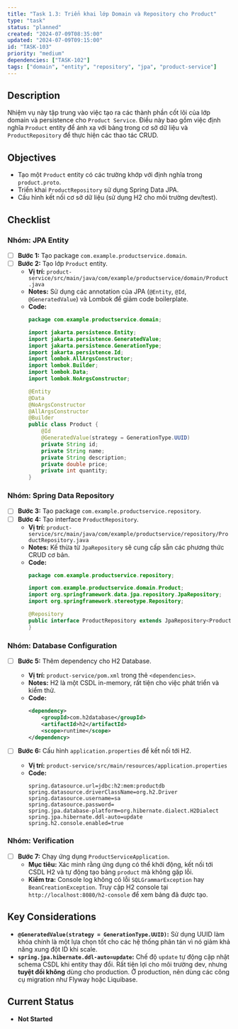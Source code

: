 ```yaml
---
title: "Task 1.3: Triển khai lớp Domain và Repository cho Product"
type: "task"
status: "planned"
created: "2024-07-09T08:35:00"
updated: "2024-07-09T09:15:00"
id: "TASK-103"
priority: "medium"
dependencies: ["TASK-102"]
tags: ["domain", "entity", "repository", "jpa", "product-service"]
---
```


## Description
Nhiệm vụ này tập trung vào việc tạo ra các thành phần cốt lõi của lớp domain và persistence cho `Product Service`. Điều này bao gồm việc định nghĩa `Product` entity để ánh xạ với bảng trong cơ sở dữ liệu và `ProductRepository` để thực hiện các thao tác CRUD.

## Objectives
- Tạo một `Product` entity có các trường khớp với định nghĩa trong `product.proto`.
- Triển khai `ProductRepository` sử dụng Spring Data JPA.
- Cấu hình kết nối cơ sở dữ liệu (sử dụng H2 cho môi trường dev/test).

## Checklist

### Nhóm: JPA Entity
- [ ] **Bước 1:** Tạo package `com.example.productservice.domain`.
- [ ] **Bước 2:** Tạo lớp `Product` entity.
    - **Vị trí:** `product-service/src/main/java/com/example/productservice/domain/Product.java`
    - **Notes:** Sử dụng các annotation của JPA (`@Entity`, `@Id`, `@GeneratedValue`) và Lombok để giảm code boilerplate.
    - **Code:**
      ```java
      package com.example.productservice.domain;

      import jakarta.persistence.Entity;
      import jakarta.persistence.GeneratedValue;
      import jakarta.persistence.GenerationType;
      import jakarta.persistence.Id;
      import lombok.AllArgsConstructor;
      import lombok.Builder;
      import lombok.Data;
      import lombok.NoArgsConstructor;

      @Entity
      @Data
      @NoArgsConstructor
      @AllArgsConstructor
      @Builder
      public class Product {
          @Id
          @GeneratedValue(strategy = GenerationType.UUID)
          private String id;
          private String name;
          private String description;
          private double price;
          private int quantity;
      }
      ```

### Nhóm: Spring Data Repository
- [ ] **Bước 3:** Tạo package `com.example.productservice.repository`.
- [ ] **Bước 4:** Tạo interface `ProductRepository`.
    - **Vị trí:** `product-service/src/main/java/com/example/productservice/repository/ProductRepository.java`
    - **Notes:** Kế thừa từ `JpaRepository` sẽ cung cấp sẵn các phương thức CRUD cơ bản.
    - **Code:**
      ```java
      package com.example.productservice.repository;

      import com.example.productservice.domain.Product;
      import org.springframework.data.jpa.repository.JpaRepository;
      import org.springframework.stereotype.Repository;

      @Repository
      public interface ProductRepository extends JpaRepository<Product, String> {
      }
      ```

### Nhóm: Database Configuration
- [ ] **Bước 5:** Thêm dependency cho H2 Database.
    - **Vị trí:** `product-service/pom.xml` trong thẻ `<dependencies>`.
    - **Notes:** H2 là một CSDL in-memory, rất tiện cho việc phát triển và kiểm thử.
    - **Code:**
      ```xml
      <dependency>
          <groupId>com.h2database</groupId>
          <artifactId>h2</artifactId>
          <scope>runtime</scope>
      </dependency>
      ```

- [ ] **Bước 6:** Cấu hình `application.properties` để kết nối tới H2.
    - **Vị trí:** `product-service/src/main/resources/application.properties`
    - **Code:**
      ```properties
      spring.datasource.url=jdbc:h2:mem:productdb
      spring.datasource.driverClassName=org.h2.Driver
      spring.datasource.username=sa
      spring.datasource.password=
      spring.jpa.database-platform=org.hibernate.dialect.H2Dialect
      spring.jpa.hibernate.ddl-auto=update
      spring.h2.console.enabled=true
      ```

### Nhóm: Verification
- [ ] **Bước 7:** Chạy ứng dụng `ProductServiceApplication`.
    - **Mục tiêu:** Xác minh rằng ứng dụng có thể khởi động, kết nối tới CSDL H2 và tự động tạo bảng `product` mà không gặp lỗi.
    - **Kiểm tra:** Console log không có lỗi `SQLGrammarException` hay `BeanCreationException`. Truy cập H2 console tại `http://localhost:8080/h2-console` để xem bảng đã được tạo.

## Key Considerations
- **`@GeneratedValue(strategy = GenerationType.UUID)`:** Sử dụng UUID làm khóa chính là một lựa chọn tốt cho các hệ thống phân tán vì nó giảm khả năng xung đột ID khi scale.
- **`spring.jpa.hibernate.ddl-auto=update`:** Chế độ `update` tự động cập nhật schema CSDL khi entity thay đổi. Rất tiện lợi cho môi trường dev, nhưng **tuyệt đối không** dùng cho production. Ở production, nên dùng các công cụ migration như Flyway hoặc Liquibase.

## Current Status
- **Not Started** 